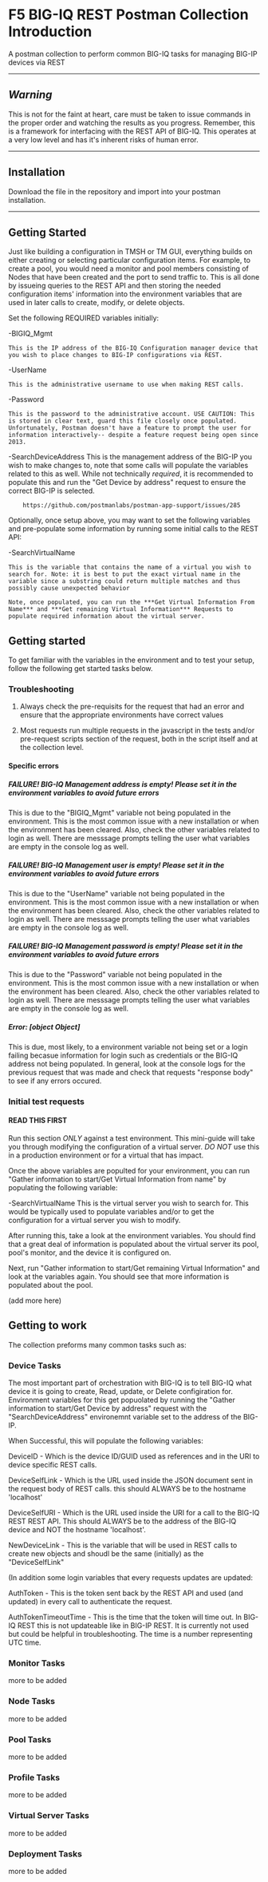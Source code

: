 # F5 BIG-IQ REST Postman Collection Introduction

A postman collection to perform common BIG-IQ tasks for managing BIG-IP devices via REST

------------

## ***Warning***

This is not for the faint at heart, care must be taken to issue commands in the proper order and watching the results as you progress. Remember, this is a framework for interfacing with the REST API of BIG-IQ. This operates at a very low level and has it's inherent risks of human error.

------------

## Installation

Download the file in the repository and import into your postman installation.

------------

## Getting Started

Just like building a configuration in TMSH or TM GUI, everything builds on either creating or selecting particular configuration items.
For example, to create a pool, you would need a monitor and pool members consisting of Nodes that have been created and the port to send traffic to. This is all done by issueing queries to the REST API and then storing the needed configuration items' information into the environment variables that are used in later calls to create, modify, or delete objects.

Set the following REQUIRED variables initially:

-BIGIQ_Mgmt

    This is the IP address of the BIG-IQ Configuration manager device that you wish to place changes to BIG-IP configurations via REST.

-UserName

    This is the administrative username to use when making REST calls.

-Password

    This is the password to the administrative account. USE CAUTION: This is stored in clear text, guard this file closely once populated. Unfortunately, Postman doesn't have a feature to prompt the user for information interactively-- despite a feature request being open since 2013.

-SearchDeviceAddress
    This is the management address of the BIG-IP you wish to make changes to, note that some calls will populate the variables related to this as well. While not technically *required*, it is recommended to populate this and run the "Get Device by address" request to ensure the correct BIG-IP is selected.

        https://github.com/postmanlabs/postman-app-support/issues/285

Optionally, once setup above, you may want to set the following variables and pre-populate some information by running some initial calls to the REST API:

-SearchVirtualName

    This is the variable that contains the name of a virtual you wish to search for. Note: it is best to put the exact virtual name in the variable since a substring could return multiple matches and thus possibly cause unexpected behavior

    Note, once populated, you can run the ***Get Virtual Information From Name*** and ***Get remaining Virtual Information*** Requests to populate required information about the virtual server.

## Getting started

To get familiar with the variables in the environment and to test your setup, follow the following get started tasks below.

### Troubleshooting

1. Always check the pre-requisits for the request that had an error and ensure that the appropriate environments have correct values

2. Most requests run multiple requests in the javascript in the tests and/or pre-request scripts section of the request, both in the script itself and at the collection level.

#### Specific errors

##### *FAILURE!* BIG-IQ Management address is empty! Please set it in the environment variables to avoid future errors

This is due to the "BIGIQ_Mgmt" variable not being populated in the environment. This is the most common issue with a new installation or when the environment has been cleared. Also, check the other variables related to login as well. There are messsage prompts telling the user what variables are empty in the console log as well.

##### *FAILURE!* BIG-IQ Management user is empty! Please set it in the environment variables to avoid future errors

This is due to the "UserName" variable not being populated in the environment. This is the most common issue with a new installation or when the environment has been cleared. Also, check the other variables related to login as well. There are messsage prompts telling the user what variables are empty in the console log as well.

##### *FAILURE!* BIG-IQ Management password is empty! Please set it in the environment variables to avoid future errors

This is due to the "Password" variable not being populated in the environment. This is the most common issue with a new installation or when the environment has been cleared. Also, check the other variables related to login as well. There are messsage prompts telling the user what variables are empty in the console log as well.

##### Error: [object Object]

This is due, most likely, to a environment variable not being set or a login failing becasue information for login such as credentials or the BIG-IQ address not being populated. In general, look at the console logs for the previous request that was made and check that requests "response body" to see if any errors occured.

### Initial test requests

#### READ THIS FIRST

Run this section *ONLY* against a test environment. This mini-guide will take you through modifying the configuration of a virtual server. *DO NOT* use this in a production environment or for a virtual that has impact.

Once the above variables are populted for your environment, you can run "Gather information to start/Get Virtual Information from name" by populating the following variable:

-SearchVirtualName
    This is the virtual server you wish to search for. This would be typically used to populate variables and/or to get the configuration for a virtual server you wish to modify.

After running this, take a look at the environment variables. You should find that a great deal of information is populated about the virtual server its pool, pool's monitor, and the device it is configured on.

Next, run "Gather information to start/Get remaining Virtual Information" and look at the variables again. You should see that more information is populated about the pool.

(add more here)

## Getting to work

The collection preforms many common tasks such as:

### Device Tasks

The most important part of orchestration with BIG-IQ is to tell BIG-IQ what device it is going to create, Read, update, or Delete configiration for. Environment variables for this get popuolated by running the "Gather information to start/Get Device by address" request with the "SearchDeviceAddress" environemnt variable set to the address of the BIG-IP.

When Successful, this will populate the following variables:

DeviceID - Which is the device ID/GUID used as references and in the URI to device specific REST calls.

DeviceSelfLink - Which is the URL used inside the JSON document sent in the request body of REST calls. this should ALWAYS be to the hostname 'localhost'

DeviceSelfURI - Which is the URL used inside the URI for a call to the BIG-IQ REST REST API. This should ALWAYS be to the address of the BIG-IQ device and NOT the hostname 'localhost'.

NewDeviceLink - This is the variable that will be used in REST calls to create new objects and shoudl be the same (initially) as the "DeviceSelfLink"

(In addition some login variables that every requests updates are updated:

AuthToken - This is the token sent back by the REST API and used (and updated) in every call to authenticate the request.

AuthTokenTimeoutTime - This is the time that the token will time out. In BIG-IQ REST this is not updateable like in BIG-IP REST. It is currently not used but could be helpful in troubleshooting. The time is a number representing UTC time.

### Monitor Tasks

more to be added

### Node Tasks

more to be added

### Pool Tasks

more to be added

### Profile Tasks

more to be added

### Virtual Server Tasks

more to be added

### Deployment Tasks

more to be added
